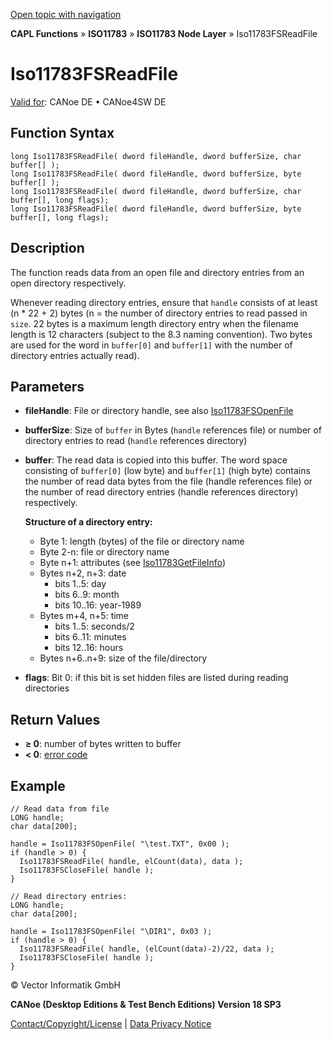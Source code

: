 [Open topic with navigation](../../../../../../CANoeDEFamily.htm#Topics/CAPLFunctions/ISO11783/ISONodeLayer/Functions/CAPLfunctionIso11783fsreadfile.md)

**CAPL Functions** » **ISO11783** » **ISO11783 Node Layer** » Iso11783FSReadFile

# Iso11783FSReadFile

[Valid for](../../../../Shared/FeatureAvailability.md): CANoe DE • CANoe4SW DE

## Function Syntax

```plaintext
long Iso11783FSReadFile( dword fileHandle, dword bufferSize, char buffer[] );
long Iso11783FSReadFile( dword fileHandle, dword bufferSize, byte buffer[] );
long Iso11783FSReadFile( dword fileHandle, dword bufferSize, char buffer[], long flags);
long Iso11783FSReadFile( dword fileHandle, dword bufferSize, byte buffer[], long flags);
```

## Description

The function reads data from an open file and directory entries from an open directory respectively.

Whenever reading directory entries, ensure that `handle` consists of at least (n * 22 + 2) bytes (n = the number of directory entries to read passed in `size`. 22 bytes is a maximum length directory entry when the filename length is 12 characters (subject to the 8.3 naming convention). Two bytes are used for the word in `buffer[0]` and `buffer[1]` with the number of directory entries actually read).

## Parameters

- **fileHandle**: File or directory handle, see also [Iso11783FSOpenFile](CAPLfunctionIso11783FSOpenFile.md)
- **bufferSize**: Size of `buffer` in Bytes (`handle` references file) or number of directory entries to read (`handle` references directory)
- **buffer**: The read data is copied into this buffer. The word space consisting of `buffer[0]` (low byte) and `buffer[1]` (high byte) contains the number of read data bytes from the file (handle references file) or the number of read directory entries (handle references directory) respectively.

  **Structure of a directory entry:**
  - Byte 1: length (bytes) of the file or directory name
  - Byte 2-n: file or directory name
  - Byte n+1: attributes (see [Iso11783GetFileInfo](CAPLfunctionIso11783fsgetfileinfo.md))
  - Bytes n+2, n+3: date
    - bits 1..5: day
    - bits 6..9: month
    - bits 10..16: year-1989
  - Bytes m+4, n+5: time
    - bits 1..5: seconds/2
    - bits 6..11: minutes
    - bits 12..16: hours
  - Bytes n+6..n+9: size of the file/directory

- **flags**: Bit 0: if this bit is set hidden files are listed during reading directories

## Return Values

- **≥ 0**: number of bytes written to buffer
- **< 0**: [error code](../CAPLfunctionsISONLErrorCodes.md)

## Example

```plaintext
// Read data from file
LONG handle;
char data[200];

handle = Iso11783FSOpenFile( "\test.TXT", 0x00 );
if (handle > 0) {
  Iso11783FSReadFile( handle, elCount(data), data );
  Iso11783FSCloseFile( handle );
}

// Read directory entries:
LONG handle;
char data[200];

handle = Iso11783FSOpenFile( "\DIR1", 0x03 );
if (handle > 0) {
  Iso11783FSReadFile( handle, (elCount(data)-2)/22, data );
  Iso11783FSCloseFile( handle );
}
```

© Vector Informatik GmbH

**CANoe (Desktop Editions & Test Bench Editions) Version 18 SP3**

[Contact/Copyright/License](../../../../Shared/ContactCopyrightLicense.md) | [Data Privacy Notice](https://www.vector.com/int/en/company/get-info/privacy-policy/)